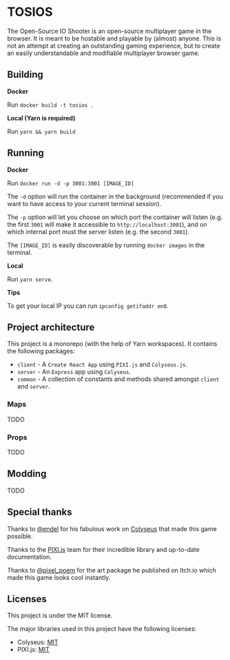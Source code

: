 # TOSIOS

The Open-Source IO Shooter is an open-source multiplayer game in the browser. It is meant to be hostable and playable by (almost) anyone. This is not an attempt at creating an outstanding gaming experience, but to create an easily understandable and modifiable multiplayer browser game.

## Building

**Docker**

Run `docker build -t tosios .`

**Local (Yarn is required)**

Run `yarn && yarn build`

## Running

**Docker**

Run `docker run -d -p 3001:3001 [IMAGE_ID]`

The `-d` option will run the container in the background (recommended if you want to have access to your current terminal session).

The `-p` option will let you choose on which port the container will listen (e.g. the first `3001` will make it accessible to `http://localhost:3001`), and on which internal port must the server listen (e.g. the second `3001`).

The `[IMAGE_ID]` is easily discoverable by running `docker images` in the terminal.

**Local**

Run `yarn serve`.

**Tips**

To get your local IP you can run `ipconfig getifaddr en0`.

## Project architecture

This project is a monorepo (with the help of Yarn workspaces). It contains the following packages:

* `client` - A `Create React App` using `PIXI.js` and `Colyseus.js`.
* `server` - An `Express` app using `Colyseus`.
* `common` - A collection of constants and methods shared amongst `client` and `server`.

### Maps

TODO

### Props

TODO

## Modding

TODO

## Special thanks

Thanks to [@endel](https://github.com/endel) for his fabulous work on [Colyseus](https://github.com/colyseus/colyseus) that made this game possible.

Thanks to the [PIXI.js](https://github.com/pixijs/pixi.js) team for their incredible library and up-to-date documentation. 

Thanks to [@pixel_poem](https://twitter.com/pixel_poem) for the art package he published on Itch.io which made this game looks cool instantly.

## Licenses

This project is under the MIT license.

The major libraries used in this project have the following licenses:

* Colyseus: [MIT](https://github.com/colyseus/colyseus/blob/master/LICENSE)
* PIXI.js: [MIT](https://github.com/pixijs/pixi.js/blob/dev/LICENSE)
